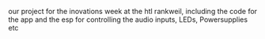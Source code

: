 our project for the inovations week at the htl rankweil, including the code for the app and the esp for controlling the audio inputs, LEDs, Powersupplies etc
